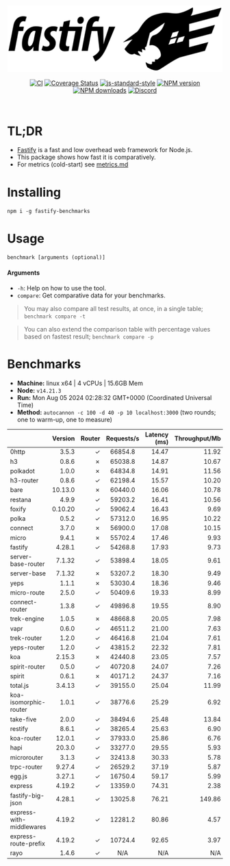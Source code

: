 <div align="center">
  <img src="https://github.com/fastify/graphics/raw/HEAD/fastify-landscape-outlined.svg" width="650" height="auto"/>
</div>

<div align="center">

[![CI](https://github.com/fastify/fastify/workflows/ci/badge.svg)](https://github.com/fastify/fastify/actions/workflows/ci.yml)
[![Coverage Status](https://coveralls.io/repos/github/fastify/fastify/badge.svg?branch=master)](https://coveralls.io/github/fastify/fastify?branch=master)
[![js-standard-style](https://img.shields.io/badge/code%20style-standard-brightgreen.svg?style=flat)](http://standardjs.com/)
[![NPM version](https://img.shields.io/npm/v/fastify.svg?style=flat)](https://www.npmjs.com/package/fastify)
[![NPM downloads](https://img.shields.io/npm/dm/fastify.svg?style=flat)](https://www.npmjs.com/package/fastify) [![Discord](https://img.shields.io/discord/725613461949906985)](https://discord.gg/fastify)

</div>
<br />

# TL;DR

* [Fastify](https://github.com/fastify/fastify) is a fast and low overhead web framework for Node.js.
* This package shows how fast it is comparatively.
* For metrics (cold-start) see [metrics.md](./METRICS.md)

# Installing

```
npm i -g fastify-benchmarks
```

# Usage

```
benchmark [arguments (optional)]
```

#### Arguments

* `-h`: Help on how to use the tool.
* `compare`: Get comparative data for your benchmarks.

> You may also compare all test results, at once, in a single table; `benchmark compare -t`

> You can also extend the comparison table with percentage values based on fastest result; `benchmark compare -p`
# Benchmarks

* __Machine:__ linux x64 | 4 vCPUs | 15.6GB Mem
* __Node:__ `v14.21.3`
* __Run:__ Mon Aug 05 2024 02:28:32 GMT+0000 (Coordinated Universal Time)
* __Method:__ `autocannon -c 100 -d 40 -p 10 localhost:3000` (two rounds; one to warm-up, one to measure)

|                          | Version | Router | Requests/s | Latency (ms) | Throughput/Mb |
| :--                      | --:     | --:    | :-:        | --:          | --:           |
| 0http                    | 3.5.3   | ✓      | 66854.8    | 14.47        | 11.92         |
| h3                       | 0.8.6   | ✗      | 65038.8    | 14.87        | 10.67         |
| polkadot                 | 1.0.0   | ✗      | 64834.8    | 14.91        | 11.56         |
| h3-router                | 0.8.6   | ✓      | 62198.4    | 15.57        | 10.20         |
| bare                     | 10.13.0 | ✗      | 60440.0    | 16.06        | 10.78         |
| restana                  | 4.9.9   | ✓      | 59203.2    | 16.41        | 10.56         |
| foxify                   | 0.10.20 | ✓      | 59062.4    | 16.43        | 9.69          |
| polka                    | 0.5.2   | ✓      | 57312.0    | 16.95        | 10.22         |
| connect                  | 3.7.0   | ✗      | 56900.0    | 17.08        | 10.15         |
| micro                    | 9.4.1   | ✗      | 55702.4    | 17.46        | 9.93          |
| fastify                  | 4.28.1  | ✓      | 54268.8    | 17.93        | 9.73          |
| server-base-router       | 7.1.32  | ✓      | 53898.4    | 18.05        | 9.61          |
| server-base              | 7.1.32  | ✗      | 53207.2    | 18.30        | 9.49          |
| yeps                     | 1.1.1   | ✗      | 53030.4    | 18.36        | 9.46          |
| micro-route              | 2.5.0   | ✓      | 50409.6    | 19.33        | 8.99          |
| connect-router           | 1.3.8   | ✓      | 49896.8    | 19.55        | 8.90          |
| trek-engine              | 1.0.5   | ✗      | 48668.8    | 20.05        | 7.98          |
| vapr                     | 0.6.0   | ✓      | 46511.2    | 21.00        | 7.63          |
| trek-router              | 1.2.0   | ✓      | 46416.8    | 21.04        | 7.61          |
| yeps-router              | 1.2.0   | ✓      | 43815.2    | 22.32        | 7.81          |
| koa                      | 2.15.3  | ✗      | 42440.8    | 23.05        | 7.57          |
| spirit-router            | 0.5.0   | ✓      | 40720.8    | 24.07        | 7.26          |
| spirit                   | 0.6.1   | ✗      | 40171.2    | 24.37        | 7.16          |
| total.js                 | 3.4.13  | ✓      | 39155.0    | 25.04        | 11.99         |
| koa-isomorphic-router    | 1.0.1   | ✓      | 38776.6    | 25.29        | 6.92          |
| take-five                | 2.0.0   | ✓      | 38494.6    | 25.48        | 13.84         |
| restify                  | 8.6.1   | ✓      | 38265.4    | 25.63        | 6.90          |
| koa-router               | 12.0.1  | ✓      | 37933.0    | 25.86        | 6.76          |
| hapi                     | 20.3.0  | ✓      | 33277.0    | 29.55        | 5.93          |
| microrouter              | 3.1.3   | ✓      | 32413.8    | 30.33        | 5.78          |
| trpc-router              | 9.27.4  | ✓      | 26529.2    | 37.19        | 5.87          |
| egg.js                   | 3.27.1  | ✓      | 16750.4    | 59.17        | 5.99          |
| express                  | 4.19.2  | ✓      | 13359.0    | 74.31        | 2.38          |
| fastify-big-json         | 4.28.1  | ✓      | 13025.8    | 76.21        | 149.86        |
| express-with-middlewares | 4.19.2  | ✓      | 12281.2    | 80.86        | 4.57          |
| express-route-prefix     | 4.19.2  | ✓      | 10724.4    | 92.65        | 3.97          |
| rayo                     | 1.4.6   | ✓      | N/A        | N/A          | N/A           |
